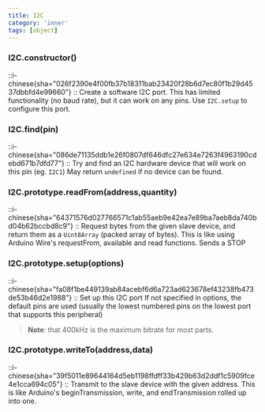 ```yaml
---
title: I2C
category: 'inner'
tags: [object]
---
```


<!--constructor--> 

### I2C.constructor()

::i-chinese{sha="026f2390e4f00fb37b18311bab23420f28b6d7ec80f1b29d4537dbbfd4e99660"}
::
Create a software I2C port. This has limited functionality (no baud rate), but it can work on any pins.
Use `I2C.setup` to configure this port.

<!--1--> 

### I2C.find(pin)

::i-chinese{sha="086de71135ddb1e26f0807df646dfc27e634e7263f4963190cdebd671b7dfd77"}
::
Try and find an I2C hardware device that will work on this pin (eg. `I2C1`)
May return `undefined` if no device can be found.

<!--3--> 

### I2C.prototype.readFrom(address,quantity)

::i-chinese{sha="64371576d027766571c1ab55aeb9e42ea7e89ba7aeb8da740bd04b62bccbd8c9"}
::
Request bytes from the given slave device, and return them as a `Uint8Array` (packed array of bytes). This is like using Arduino Wire's requestFrom, available and read functions.  Sends a STOP

### I2C.prototype.setup(options)

::i-chinese{sha="fa08f1be449139ab84acebf6d6a723ad623678ef43238fb473de53b46d2e1988"}
::
Set up this I2C port
If not specified in options, the default pins are used (usually the lowest numbered pins on the lowest port that supports this peripheral)

> **Note**: that 400kHz is the maximum bitrate for most parts.

### I2C.prototype.writeTo(address,data)

::i-chinese{sha="39f5011e89644164d5eb1198ffdff33b429b63d2ddf1c5909fce4e1cca694c05"}
::
Transmit to the slave device with the given address. This is like Arduino's beginTransmission, write, and endTransmission rolled up into one.
